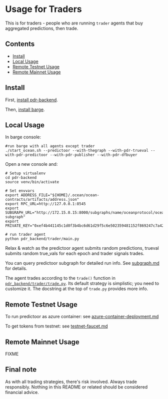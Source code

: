 <!--
Copyright 2023 Ocean Protocol Foundation
SPDX-License-Identifier: Apache-2.0
-->

# Usage for Traders

This is for traders - people who are running `trader` agents that buy aggregated predictions, then trade.

## Contents

- [Install](#install)
- [Local Usage](#local-usage)
- [Remote Testnet Usage](#remote-testnet-usage)
- [Remote Mainnet Usage](#remote-mainnet-usage)


## Install

First, [install pdr-backend](install.md).

Then, [install barge](barge.md#install-barge).

## Local Usage

In barge console:
```console
#run barge with all agents except trader
./start_ocean.sh --predictoor --with-thegraph --with-pdr-trueval --with-pdr-predictoor --with-pdr-publisher --with-pdr-dfbuyer
```

Open a new console and:
```
# Setup virtualenv
cd pdr-backend
source venv/bin/activate

# Set envvars
export ADDRESS_FILE="${HOME}/.ocean/ocean-contracts/artifacts/address.json"
export RPC_URL=http://127.0.0.1:8545
export SUBGRAPH_URL="http://172.15.0.15:8000/subgraphs/name/oceanprotocol/ocean-subgraph"
export PRIVATE_KEY="0xef4b441145c1d0f3b4bc6d61d29f5c6e502359481152f869247c7a4244d45209"

# run trader agent
python pdr_backend/trader/main.py
```

Relax & watch as the predictoor agent submits random predictions, trueval submits random true_vals for each epoch and trader signals trades.

You can query predictoor subgraph for detailed run info. See [subgraph.md](subgraph.md) for details.

The agent trades according to the `trade()` function in [`pdr_backend/trader/trade.py`](../pdr_backend/trader/trade.py). Its default strategy is simplistic; you need to customize it. The docstring at the top of `trade.py` provides more info.

## Remote Testnet Usage

To run predictoor as azure container: see [azure-container-deployment.md](azure-container-deployment.md)

To get tokens from testnet: see [testnet-faucet.md](testnet-faucet.md)

## Remote Mainnet Usage

FIXME

## Final note

As with all trading strategies, there's risk involved. Always trade responsibly. Nothing in this README or related should be considered financial advice.
